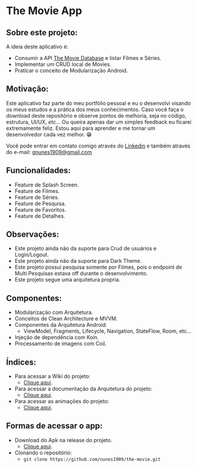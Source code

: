# The Movie App

## Sobre este projeto:

A ideia deste aplicativo é:
- Consumir a API <a href="https://www.themoviedb.org/documentation/api">The Movie Database</a> e listar Filmes e Séries.
- Implementar um CRUD local de Movies.
- Praticar o conceito de Modularização Android.

## Motivação:
Este aplicativo faz parte do meu portfólio pessoal e eu o desenvolvi visando os meus estudos e a prática dos meus conhecimentos. Caso você faça o download deste repositório e observe pontos de melhoria, seja no código, estrutura, UI/UX, etc... Ou queira apenas dar um simples feedback eu ficarei extremamente feliz. Estou aqui para aprender e me tornar um desenvolvedor cada vez melhor. 😁</p>

<p>Você pode entrar em contato comigo através do <a href="https://www.linkedin.com/in/nunes1909/">Linkedin</a> e também através do e-mail: <a href="mailto:gnunes1909@gmail.com">gnunes1909@gmail.com</a></p>

## Funcionalidades:
- Feature de Splash Screen.
- Feature de Filmes.
- Feature de Séries.
- Feature de Pesquisa.
- Feature de Favoritos.
- Feature de Detalhes.

## Observações:
- Este projeto ainda não da suporte para Crud de usuários e Login/Logout.
- Este projeto ainda não da suporte para Dark Theme.
- Este projeto possui pesquisa somente por Filmes, pois o endpoint de Multi Pesquisas estava off durante o desenvolvimento.
- Este projeto segue uma arquitetura propria.

## Componentes:
- Modularização com Arquitetura.
- Conceitos de Clean Architecture e MVVM.
- Componentes da Arquitetura Android:
  - ViewModel, Fragments, Lifecycle, Navigation, StateFlow, Room, etc...
- Injeção de dependência com Koin.
- Processamento de imagens com Coil.

## Índices:
- Para acessar a Wiki do projeto: 
  - <a href="https://github.com/nunes1909/the-movie/wiki">Clique aqui</a>.
- Para acessar a documentação da Arquitetura do projeto:
  - <a href="https://github.com/nunes1909/the-movie/wiki/The-Movie-Wiki">Clique aqui</a>.
- Para acessar as animações do projeto:
  - <a href="https://github.com/nunes1909/the-movie/wiki/Anima%C3%A7%C3%B5es">Clique aqui</a>.

## Formas de acessar o app:
- Download do Apk na release do projeto.
  - <a href="https://github.com/nunes1909/the-movie/releases/tag/v1.0">Clique aqui</a>.
- Clonando o repositório:
  - ``` git clone https://github.com/nunes1909/the-movie.git ```

